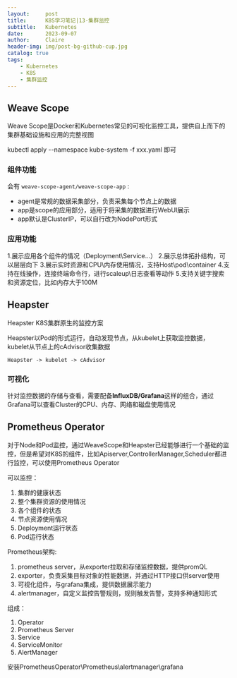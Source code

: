 ```yaml
---
layout:     post
title:      K8S学习笔记|13-集群监控
subtitle:   Kubernetes
date:       2023-09-07
author:     Claire
header-img: img/post-bg-github-cup.jpg
catalog: true
tags:
    - Kubernetes
    - K8S
    - 集群监控
---
```


## Weave Scope

Weave Scope是Docker和Kubernetes常见的可视化监控工具，提供自上而下的集群基础设施和应用的完整视图

kubectl apply --namespace kube-system -f xxx.yaml 即可

### 组件功能

会有 `weave-scope-agent/weave-scope-app` :

- agent是常规的数据采集部分，负责采集每个节点上的数据
- app是scope的应用部分，适用于将采集的数据进行WebUI展示
- app默认是ClusterIP，可以自行改为NodePort形式

### 应用功能

1.展示应用各个组件的情况（Deployment\Service...）
2.展示总体拓扑结构，可以层层向下
3.展示实时资源和CPU\内存使用情况，支持Host\pod\container
4.支持在线操作，连接终端命令行，进行scaleup\日志查看等动作
5.支持关键字搜索和资源定位，比如内存大于100M

## Heapster

Heapster K8S集群原生的监控方案

Heapster以Pod的形式运行，自动发现节点，从kubelet上获取监控数据，kubelet从节点上的cAdvisor收集数据

`Heapster -> kubelet -> cAdvisor`

### 可视化

针对监控数据的存储与查看，需要配备**InfluxDB/Grafana**这样的组合，通过Grafana可以查看Cluster的CPU、内存、网络和磁盘使用情况

## Prometheus Operator

对于Node和Pod监控，通过WeaveScope和Heapster已经能够进行一个基础的监控，但是希望对K8S的组件，比如Apiserver,ControllerManager,Scheduler都进行监控，可以使用Prometheus Operator

可以监控：

1. 集群的健康状态
2. 整个集群资源的使用情况
3. 各个组件的状态
4. 节点资源使用情况
5. Deployment运行状态
6. Pod运行状态

Prometheus架构:

1. prometheus server，从exporter拉取和存储监控数据，提供promQL
2. exporter，负责采集目标对象的性能数据，并通过HTTP接口供server使用
3. 可视化组件，与grafana集成，提供数据展示能力
4. alertmanager，自定义监控告警规则，规则触发告警，支持多种通知形式

组成：

1. Operator
2. Prometheus Server
3. Service
4. ServiceMonitor
5. AlertManager

安装PrometheusOperator\Prometheus\alertmanager\grafana
